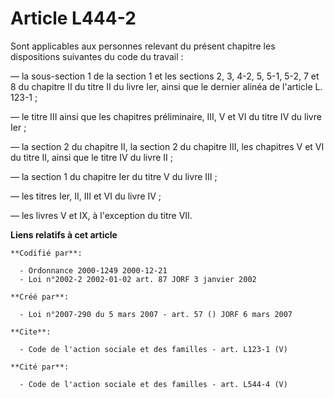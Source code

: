 # Article L444-2

Sont applicables aux personnes relevant du présent chapitre les dispositions suivantes du code du travail :

― la sous-section 1 de la section 1 et les sections 2, 3, 4-2, 5, 5-1, 5-2, 7 et 8 du chapitre II du titre II du livre Ier,
ainsi que le dernier alinéa de l'article L. 123-1 ;

― le titre III ainsi que les chapitres préliminaire, III, V et VI du titre IV du livre Ier ;

― la section 2 du chapitre II, la section 2 du chapitre III, les chapitres V et VI du titre II, ainsi que le titre IV du
livre II ;

― la section 1 du chapitre Ier du titre V du livre III ;

― les titres Ier, II, III et VI du livre IV ;

― les livres V et IX, à l'exception du titre VII.

**Liens relatifs à cet article**

	**Codifié par**:

	  - Ordonnance 2000-1249 2000-12-21
	  - Loi n°2002-2 2002-01-02 art. 87 JORF 3 janvier 2002

	**Créé par**:

	  - Loi n°2007-290 du 5 mars 2007 - art. 57 () JORF 6 mars 2007

	**Cite**:

	  - Code de l'action sociale et des familles - art. L123-1 (V)

	**Cité par**:

	  - Code de l'action sociale et des familles - art. L544-4 (V)

